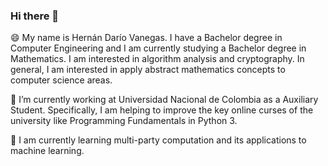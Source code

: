 ### Hi there 👋

😄 My name is Hernán Darío Vanegas. I have a Bachelor degree in Computer Engineering and I am currently studying a Bachelor degree in Mathematics. I am interested in algorithm analysis and cryptography. In general, I am interested in apply abstract mathematics concepts to computer science areas.

🔭 I’m currently working at Universidad Nacional de Colombia as a Auxiliary Student. Specifically, I am helping to improve the key online curses of the university like Programming Fundamentals in Python 3.

🌱 I am currently learning multi-party computation and its applications to machine learning.

<!--
**hernan232/hernan232** is a ✨ _special_ ✨ repository because its `README.md` (this file) appears on your GitHub profile.

Here are some ideas to get you started:

- 🔭 I’m currently working on ...
- 🌱 I’m currently learning ...
- 👯 I’m looking to collaborate on ...
- 🤔 I’m looking for help with ...
- 💬 Ask me about ...
- 📫 How to reach me: ...
- 😄 Pronouns: ...
- ⚡ Fun fact: ...
-->


